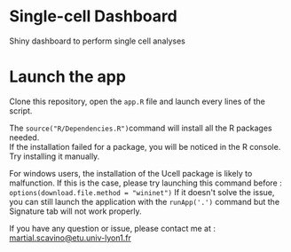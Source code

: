 # Single-cell Dashboard
Shiny dashboard to perform single cell analyses


# Launch the app

Clone this repository, open the `app.R` file and launch every lines of the script.

The `source("R/Dependencies.R")`command will install all the R packages needed.  
If the installation failed for a package, you will be noticed in the R console. Try installing it manually.

For windows users, the installation of the Ucell package is likely to malfunction. 
If this is the case, please try launching this command before : `options(download.file.method = "wininet")`
If it doesn't solve the issue, you can still launch the application with the `runApp('.')` command but the Signature tab will not work properly.

If you have any question or issue, please contact me at : martial.scavino@etu.univ-lyon1.fr
